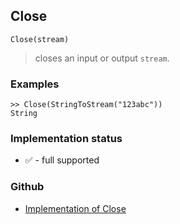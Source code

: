 ## Close

```
Close(stream)
```

> closes an input or output `stream`.

### Examples

``` 
>> Close(StringToStream("123abc"))
String 
```






### Implementation status

* &#x2705; - full supported

### Github

* [Implementation of Close](https://github.com/axkr/symja_android_library/blob/master/symja_android_library/matheclipse-core/src/main/java/org/matheclipse/core/builtin/FileFunctions.java#L299) 

